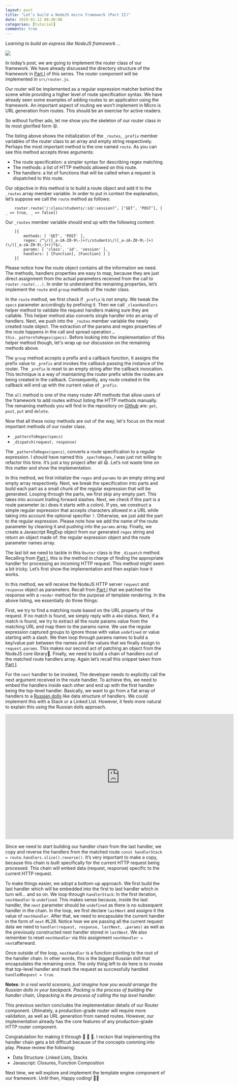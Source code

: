```yaml
---
layout: post
title: "Let’s build a NodeJS micro framework (Part II)"
date: 2019-01-12 08:40:00
categories: [tutorial]
comments: true
---
```


*Learning to build an express like NodeJS framework …*

<!--more-->

![](https://cdn-images-1.medium.com/max/1600/1*0V3KOPgr9EzfaHoV9vT3rg.jpeg)

In today’s post, we are going to implement the router class of our framework. We
have already discussed the directory structure of the framework in [Part
I](https://medium.com/@evanxg852000/lets-build-a-nodejs-micro-framework-part-i-7cf941f2aec9)
of this series. The router component will be implemented in `src/router.js`.

Our router will be implemented as a regular expression matcher behind the scene
while providing a higher level of route specification syntax. We have already
seen some examples of adding routes to an application using the framework. An
important aspect of routing we won’t implement in Micro is URL generation from
routes. This should be an exercise for active readers.

So without further ado, let me show you the skeleton of our router class in its
most glorified form 😝.

<script src="https://gist.github.com/evanxg852000/9d49a73f4c157399cf132db00e800da1.js"></script>

The listing above shows the initialization of the `_routes`, `_prefix` member
variables of the router class to an array and empty string respectively. Perhaps
the most important method is the one named `route`. As you can see this method
accepts three arguments:

* The route specification: a simpler syntax for describing regex matching.
* The methods: a list of HTTP methods allowed on this route.
* The handlers: a list of functions that will be called when a request is dispatched to
this route.

Our objective in this method is to build a route object and add it to the
`_routes` array member variable. In order to put in context the explanation,
let’s suppose we call the `route` method as follows:

```
    router.route(‘/:class/students/:id/:session?’, [‘GET’, ‘POST’], [ _ => true, _ => false])
```

Our `_routes` member variable should end up with the following content:

```
    [{ 
        methods: [ 'GET', 'POST' ],
        regex: /^\/([_a-zA-Z0-9\-]+)\/students\/([_a-zA-Z0-9\-]+)(\/([_a-zA-Z0-9\-]+))?$/,
        params: [ 'class', 'id', 'session' ],
        handlers: [ [Function], [Function] ] }
    }]
```

Please notice how the route object contains all the information we need. The
methods, handlers properties are easy to map, because they are just direct
assignment from the actual parameters received from the call to
`router.route(...)`. In order to understand the remaining properties, let’s
implement the `route` and `group` methods of the router class.

<script src="https://gist.github.com/evanxg852000/691a08e41f49215ac7cef45a6daadf09.js"></script>

In the `route` method, we first check if `_prefix` is not empty. We tweak the
`specs` parameter accordingly by prefixing it. Then we call `_cleanHandlers`
helper method to validate the request handlers making sure they are callable.
This helper method also converts single handler into an array of handlers. Next,
we push into the `_routes` member variable the newly created route object. The
extraction of the params and regex properties of the route happens in the call
and spread operation `…this._patternToRegex(specs)`. Before looking into the
implementation of this helper method though, let's wrap up our discussion on the remaining methods above.

The `group` method accepts a prefix and a callback function, It assigns the
prefix value to `_prefix` and invokes the callback passing the instance of the
router. The `_prefix` is reset to an empty string after the callback invocation.
This technique is a way of maintaining the router prefix while the routes are
being created in the callback. Consequently, any route created in the callback
will end up with the current value of `_prefix`.

The `all` method is one of the many router API methods that allow users of the
framework to add routes without listing the HTTP methods manually. The remaining methods you will find in the repository on [Github](https://github.com/evanxg852000/njs-micro) are: `get`, `post`, `put` and `delete`.

Now that all these noisy methods are out of the way, let's focus on the most
important methods of our router class.

* `_patternToRegex(specs)`
* `_dispatch(request, response)`

The `_patternToRegex(specs)`, converts a route specification to a regular
expression. I should have named this `_specToRegex`, I was just not willing to
refactor this time. It’s just a toy project after all 😃. Let’s not waste time
on this matter and show the implementation.

<script src="https://gist.github.com/evanxg852000/c4bb44d90922151c24dfe4fa79aa15d0.js"></script>

In this method, we first initialize the `regex` and `params` to an empty string
and empty array respectively. Next, we break the specification into parts and
build each part as a small chunk of the regular expression that will be
generated. Looping through the parts, we first skip any empty part. This takes
into account trailing forward slashes. Next, we check if this part is a route
parameter (e.i does it starts with a colon). If yes, we construct a simple regular
expression that accepts characters allowed in a URL while taking into account
the optional specifier `?`. Otherwise, we just add the part to the regular
expression. Please note how we add the name of the route parameter by cleaning
it and pushing into the `params` array. Finally, we create a Javascript RegExp
object from our generated `regex` string and return an object made of: the regular
expression object and the route parameter names array.

The last bit we need to tackle in this `Router` class is the `_dispatch` method.
Recalling from [Part
I](https://medium.com/@evanxg852000/lets-build-a-nodejs-micro-framework-part-i-7cf941f2aec9),
this is the method in charge of finding the appropriate handler for
processing an incoming HTTP request. This method might seem a bit tricky. Let’s
first show the implementation and then explain how it works.

<script src="https://gist.github.com/evanxg852000/2edc52d34fdefa2efc520d52841900c0.js"></script>

In this method, we will receive the NodeJS HTTP server `request` and `response`
object as parameters. Recall from [Part
I](https://medium.com/@evanxg852000/lets-build-a-nodejs-micro-framework-part-i-7cf941f2aec9)
that we patched the response with a `render` method for the purpose of
template rendering. In the above listing, we essentially do three things:

First, we try to find a matching route based on the URL property of the request.
If no match is found, we simply reply with a `404` status. Next, If a match is
found, we try to extract all the route params value from the matching URL and
map them to the params name. We use the regular expression captured groups to
ignore those with value `undefined` or value starting with a slash. We then loop
through params names to build a key/value pair between the names and the values
that we finally assign to `request.params`. This makes our second act of
patching an object from the NodeJS core library🕺. Finally, we need to build a
chain of handlers out of the matched route handlers array. Again let’s recall
this snippet taken from [Part
I](https://medium.com/@evanxg852000/lets-build-a-nodejs-micro-framework-part-i-7cf941f2aec9).

<script src="https://gist.github.com/evanxg852000/84d911e94cfcd3e8df2ada0007d17aed.js"></script>

For the `next` handler to be invoked, The developer needs to explicitly call the
next argument received in the route handler. To achieve this, we need to embed
the handlers inside each other and end up with the first handler being the
top-level handler. Basically, we want to go from a flat array of handlers to a
[Russian dolls](https://en.wikipedia.org/wiki/Matryoshka_doll) like data
structure of handlers. We could implement this with a Stack or a Linked List.
However, it feels more natural to explain this using the Russian dolls
approach.


<iframe width="718" height="393" src="https://www.youtube.com/embed/-xMYvVr9fd4" frameborder="0" allow="accelerometer; autoplay; encrypted-media; gyroscope; picture-in-picture" allowfullscreen></iframe>


Since we need to start building our handler chain from the last handler, we copy
and reverse the handlers from the matched route `const handlerStack =
route.handlers.slice().reverse()`. It’s very important to make a copy, because
this chain is built specifically for the current HTTP request being processed.
This chain will embed data (request, response) specific to the current HTTP
request.

To make things easier, we adopt a bottom-up approach. We first build the last
handler which will be embedded into the first to last handler which in turn
will… and so on. We loop through `handlerStack`: In the first iteration,
`nextHandler` is `undefined`. This makes sense because, inside the last handler,
the `next` parameter should be `undefined` as there is no subsequent handler in
the chain. In the loop, we first declare `lastNext` and assigns it the value of
`nextHandler`. After that, we need to encapsulate the current handler in the
form of `next` #L28. Notice how we are passing all the current request data we
need to `handler(request, response, lastNext, …params)` as well as the
previously constructed next handler stored in `lastNext`. We also remember
to reset `nextHandler` via this assignment `nextHandler = next`afterward.

Once outside of the loop, `nextHandler` is a function pointing to the root of
the handler chain. In other words, this is the biggest Russian doll that
encapsulates the remaining once. The only thing left to do here is to invoke
that top-level handler and mark the request as successfully handled
`handledRequest = true`. 

**Notes**: *In a real world scenario, just imagine how you would arrange the
Russian dolls in your backpack. Packing is the process of building the handler
chain, Unpacking is the process of calling the top level handler.*

This previous section concludes the implementation details of our Router
component. Ultimately, a production-grade router will require more validation,
as well as URL generation from named routes. However, our implementation already
has the core features of any production-grade HTTP router component.

Congratulation for making it through 👏 👏 👏. I reckon that implementing the
handler chain gets a bit difficult because of the concepts comming
into play. Please review the following:

* Data Structure: Linked Lists, Stacks
* Javascript: Closures, Function Composition

Next time, we will explore and implement the template engine component of our
framework. Until then, Happy coding! 👋🏽
